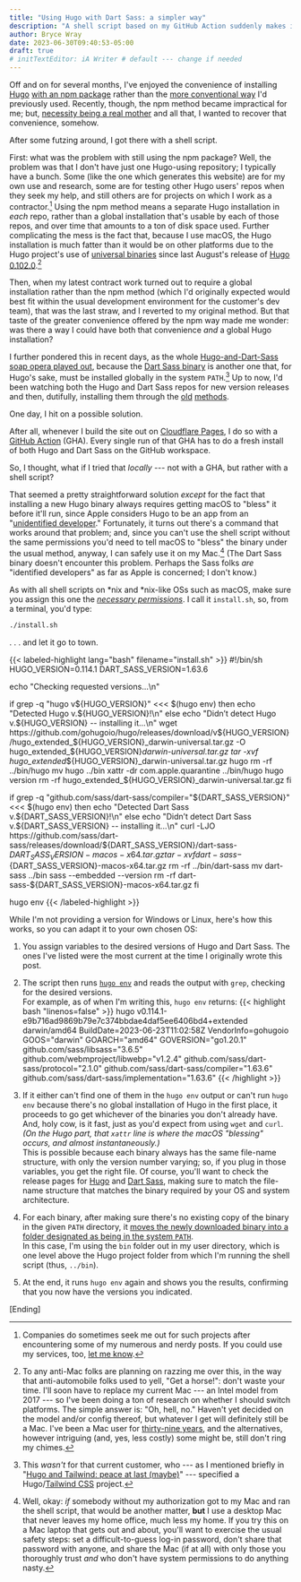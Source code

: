 ```yaml
---
title: "Using Hugo with Dart Sass: a simpler way"
description: "A shell script based on my GitHub Action suddenly makes it a breeze to install both Hugo and Dart Sass."
author: Bryce Wray
date: 2023-06-30T09:40:53-05:00
draft: true
# initTextEditor: iA Writer # default --- change if needed
---
```


Off and on for several months, I've enjoyed the convenience of installing [Hugo](https://gohugo.io) [with an npm package](/posts/2023/02/hugo-via-npm/)  rather than the [more conventional way](/posts/2022/10/how-i-install-hugo/) I'd previously used. Recently, though, the npm method became impractical for me; but, [necessity being a real mother](https://grammarist.com/phrase/necessity-is-the-mother-of-invention/) and all that, I wanted to recover that convenience, somehow.

After some futzing around, I got there with a shell script.

<!--more-->

First: what was the problem with still using the npm package? Well, the problem was that I don't have just one Hugo-using repository; I typically have a bunch. Some (like the one which generates this website) are for my own use and research, some are for testing other Hugo users' repos when they seek my help, and still others are for projects on which I work as a contractor.[^seek] Using the npm method means a separate Hugo installation in *each* repo, rather than a global installation that's usable by each of those repos, and over time that amounts to a ton of disk space used. Further complicating the mess is the fact that, because I use macOS, the Hugo installation is much fatter than it would be on other platforms due to the Hugo project's use of [universal binaries](https://developer.apple.com/documentation/apple-silicon/building-a-universal-macos-binary) since last August's release of [Hugo 0.102.0](https://github.com/gohugoio/hugo/releases/tag/v0.102.0).[^macOS]

[^seek]: Companies do sometimes seek me out for such projects after encountering some of my numerous and nerdy posts. If you could use my services, too, [let me know](/contact/).

[^macOS]: To any anti-Mac folks are planning on razzing me over this, in the way that anti-automobile folks used to yell, "Get a horse!": don't waste your time. I'll soon have to replace my current Mac --- an Intel model from 2017 --- so I've been doing a ton of research on whether I should switch platforms. The simple answer is: "Oh, hell, no." Haven't yet decided on the model and/or config thereof, but whatever I get will definitely still be a Mac. I've been a Mac user for [thirty-nine years](/posts/2019/07/independence/), and the alternatives, however intriguing (and, yes, less costly) some might be, still don't ring my chimes.

Then, when my latest contract work turned out to require a global installation rather than the npm method (which I'd originally expected would best fit within the usual development environment for the customer's dev team), that was the last straw, and I reverted to my original method. But that taste of the greater convenience offered by the npm way made me wonder: was there a way I could have both that convenience *and* a global Hugo installation?

I further pondered this in recent days, as the whole [Hugo-and-Dart-Sass soap opera played out](/posts/2023/06/using-hugo-dart-sass-saga-continues/), because the [Dart Sass binary](https://github.com/sass/dart-sass) is another one that, for Hugo's sake, must be installed globally in the system `PATH`.[^customer] Up to now, I'd been watching both the Hugo and Dart Sass repos for new version releases and then, dutifully, installing them through the [old](/posts/2022/10/how-i-install-hugo) [methods](/posts/2022/05/using-dart-sass-hugo-nitty-gritty/).

[^customer]: This *wasn't* for that current customer, who --- as I mentioned briefly in "[Hugo and Tailwind: peace at last (maybe)](/posts/2023/06/hugo-tailwind-peace-at-last-maybe/)" --- specified a Hugo/[Tailwind CSS](https://tailwindcss.com) project.

One day, I hit on a possible solution.

After all, whenever I build the site out on [Cloudflare Pages](https://pages.cloudflare.com), I do so with a [GitHub Action](/posts/2022/05/using-dart-sass-hugo-github-actions-edition/) (GHA). Every single run of that GHA has to do a fresh install of both Hugo and Dart Sass on the GitHub workspace.

So, I thought, what if I tried that *locally* --- not with a GHA, but rather with a shell script?

That seemed a pretty straightforward solution *except* for the fact that installing a new Hugo binary always requires getting macOS to "bless" it before it'll run, since Apple considers Hugo to be an app from an "[unidentified developer](https://support.apple.com/guide/mac-help/open-a-mac-app-from-an-unidentified-developer-mh40616/mac)." Fortunately, it turns out there's a command that works around that problem; and, since you can't use the shell script without the same permissions you'd need to tell macOS to "bless" the binary under the usual method, anyway, I can safely use it on my Mac.[^secure] (The Dart Sass binary doesn't encounter this problem. Perhaps the Sass folks *are* "identified developers" as far as Apple is concerned; I don't know.)

[^secure]: Well, okay: *if* somebody without my authorization got to my Mac and ran the shell script, that would be another matter, **but** I use a desktop Mac that never leaves my home office, much less my home. If you try this on a Mac laptop that gets out and about, you'll want to exercise the usual safety steps: set a difficult-to-guess log-in password, don't share that password with anyone, and share the Mac (if at all) with only those you thoroughly trust *and* who don't have system permissions to do anything nasty.

As with all shell scripts on \*nix and \*nix-like OSs such as macOS, make sure you assign this one the *[necessary permissions](https://kb.iu.edu/d/abdb)*. I call it `install.sh`, so, from a terminal, you'd type:

```bash
./install.sh
```

. . . and let it go to town.

{{< labeled-highlight lang="bash" filename="install.sh" >}}
#!/bin/sh
HUGO_VERSION=0.114.1
DART_SASS_VERSION=1.63.6

echo "Checking requested versions...\n"

if grep -q "hugo v${HUGO_VERSION}" <<< $(hugo env)
then
  echo "Detected Hugo v.${HUGO_VERSION}!\n"
else
  echo "Didn’t detect Hugo v.${HUGO_VERSION} -- installing it...\n"
  wget https://github.com/gohugoio/hugo/releases/download/v${HUGO_VERSION}/hugo_extended_${HUGO_VERSION}_darwin-universal.tar.gz -O hugo_extended_${HUGO_VERSION}_darwin-universal.tar.gz
  tar -xvf hugo_extended_${HUGO_VERSION}_darwin-universal.tar.gz hugo
  rm -rf ../bin/hugo
  mv hugo ../bin
  xattr -dr com.apple.quarantine ../bin/hugo
  hugo version
  rm -rf hugo_extended_${HUGO_VERSION}_darwin-universal.tar.gz
fi

if grep -q "github.com/sass/dart-sass/compiler=\"${DART_SASS_VERSION}" <<< $(hugo env)
then
  echo "Detected Dart Sass v.${DART_SASS_VERSION}!\n"
else
  echo "Didn’t detect Dart Sass v.${DART_SASS_VERSION} -- installing it...\n"
  curl -LJO https://github.com/sass/dart-sass/releases/download/${DART_SASS_VERSION}/dart-sass-${DART_SASS_VERSION}-macos-x64.tar.gz
  tar -xvf dart-sass-${DART_SASS_VERSION}-macos-x64.tar.gz
  rm -rf ../bin/dart-sass
  mv dart-sass ../bin
  sass --embedded --version
  rm -rf dart-sass-${DART_SASS_VERSION}-macos-x64.tar.gz
fi

hugo env
{{< /labeled-highlight >}}

While I'm not providing a version for Windows or Linux, here's how this works, so you can adapt it to your own chosen OS:

1. You assign variables to the desired versions of Hugo and Dart Sass. The ones I've listed were the most current at the time I originally wrote this post.

2. The script then runs [`hugo env`](https://gohugo.io/commands/hugo_env/) and reads the output with `grep`, checking for the desired versions.\
For example, as of when I'm writing this, `hugo env` returns:
{{< highlight bash "linenos=false" >}}
hugo v0.114.1-e9b716ad9869b79e7c374bbdae4daf5ee6406bd4+extended darwin/amd64 BuildDate=2023-06-23T11:02:58Z VendorInfo=gohugoio
GOOS="darwin"
GOARCH="amd64"
GOVERSION="go1.20.1"
github.com/sass/libsass="3.6.5"
github.com/webmproject/libwebp="v1.2.4"
github.com/sass/dart-sass/protocol="2.1.0"
github.com/sass/dart-sass/compiler="1.63.6"
github.com/sass/dart-sass/implementation="1.63.6"
{{< /highlight >}}

3. If it either can't find one of them in the `hugo env` output or can't run `hugo env` because there's no global installation of Hugo in the first place, it proceeds to go get whichever of the binaries you don't already have. And, holy cow, is it fast, just as you'd expect from using `wget` and `curl`. *(On the Hugo part, that `xattr` line is where the macOS "blessing" occurs, and almost instantaneously.)*\
This is possible because each binary always has the same file-name structure, with only the version number varying; so, if you plug in those variables, you get the right file. Of course, you'll want to check the release pages for [Hugo](https://github.com/gohugo/hugo/releases) and [Dart Sass](https://github.com/sass/dart-sass/releases), making sure to match the file-name structure that matches the binary required by your OS and system architecture.

4. For each binary, after making sure there's no existing copy of the binary in the given `PATH` directory, it [moves the newly downloaded binary into a folder designated as being in the system `PATH`](https://zwbetz.com/how-to-add-a-binary-to-your-path-on-macos-linux-windows/).\
In this case, I'm using the `bin` folder out in my user directory, which is one level above the Hugo project folder from which I'm running the shell script (thus, `../bin`).

5. At the end, it runs `hugo env` again and shows you the results, confirming that you now have the versions you indicated.

\[Ending]
